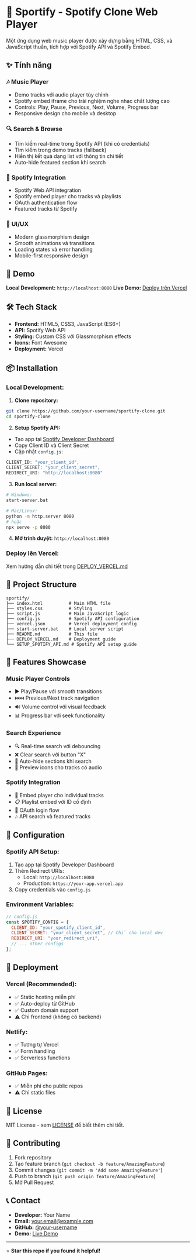 # 🎵 Sportify - Spotify Clone Web Player

Một ứng dụng web music player được xây dựng bằng HTML, CSS, và JavaScript thuần, tích hợp với Spotify API và Spotify Embed.

## ✨ Tính năng

### 🎶 **Music Player**
- Demo tracks với audio player tùy chỉnh
- Spotify embed iframe cho trải nghiệm nghe nhạc chất lượng cao
- Controls: Play, Pause, Previous, Next, Volume, Progress bar
- Responsive design cho mobile và desktop

### 🔍 **Search & Browse**
- Tìm kiếm real-time trong Spotify API (khi có credentials)
- Tìm kiếm trong demo tracks (fallback)
- Hiển thị kết quả dạng list với thông tin chi tiết
- Auto-hide featured section khi search

### 🎵 **Spotify Integration**
- Spotify Web API integration
- Spotify embed player cho tracks và playlists
- OAuth authentication flow
- Featured tracks từ Spotify

### 🎨 **UI/UX**
- Modern glassmorphism design
- Smooth animations và transitions
- Loading states và error handling
- Mobile-first responsive design

## 🚀 Demo

**Local Development:** `http://localhost:8080`
**Live Demo:** [Deploy trên Vercel](https://your-app-name.vercel.app)

## 🛠️ Tech Stack

- **Frontend:** HTML5, CSS3, JavaScript (ES6+)
- **API:** Spotify Web API
- **Styling:** Custom CSS với Glassmorphism effects
- **Icons:** Font Awesome
- **Deployment:** Vercel

## 📦 Installation

### **Local Development:**

1. **Clone repository:**
```bash
git clone https://github.com/your-username/sportify-clone.git
cd sportify-clone
```

2. **Setup Spotify API:**
- Tạo app tại [Spotify Developer Dashboard](https://developer.spotify.com/dashboard)
- Copy Client ID và Client Secret
- Cập nhật `config.js`:
```javascript
CLIENT_ID: "your_client_id",
CLIENT_SECRET: "your_client_secret",
REDIRECT_URI: "http://localhost:8080"
```

3. **Run local server:**
```bash
# Windows:
start-server.bat

# Mac/Linux:
python -m http.server 8080
# hoặc
npx serve -p 8080
```

4. **Mở trình duyệt:** `http://localhost:8080`

### **Deploy lên Vercel:**

Xem hướng dẫn chi tiết trong [DEPLOY_VERCEL.md](./DEPLOY_VERCEL.md)

## 📁 Project Structure

```
sportify/
├── index.html          # Main HTML file
├── styles.css          # Styling
├── script.js           # Main JavaScript logic
├── config.js           # Spotify API configuration
├── vercel.json         # Vercel deployment config
├── start-server.bat    # Local server script
├── README.md           # This file
├── DEPLOY_VERCEL.md    # Deployment guide
└── SETUP_SPOTIFY_API.md # Spotify API setup guide
```

## 🎯 Features Showcase

### **Music Player Controls**
- ▶️ Play/Pause với smooth transitions
- ⏮️⏭️ Previous/Next track navigation
- 🔊 Volume control với visual feedback
- 📊 Progress bar với seek functionality

### **Search Experience**
- 🔍 Real-time search với debouncing
- ❌ Clear search với button "X"
- 📱 Auto-hide sections khi search
- 🎵 Preview icons cho tracks có audio

### **Spotify Integration**
- 🎵 Embed player cho individual tracks
- 📋 Playlist embed với ID cố định
- 🔐 OAuth login flow
- 🎶 API search và featured tracks

## 🔧 Configuration

### **Spotify API Setup:**
1. Tạo app tại Spotify Developer Dashboard
2. Thêm Redirect URIs:
   - Local: `http://localhost:8080`
   - Production: `https://your-app.vercel.app`
3. Copy credentials vào `config.js`

### **Environment Variables:**
```javascript
// config.js
const SPOTIFY_CONFIG = {
  CLIENT_ID: "your_spotify_client_id",
  CLIENT_SECRET: "your_client_secret", // Chỉ cho local dev
  REDIRECT_URI: "your_redirect_uri",
  // ... other configs
};
```

## 🚀 Deployment

### **Vercel (Recommended):**
- ✅ Static hosting miễn phí
- ✅ Auto-deploy từ GitHub
- ✅ Custom domain support
- ⚠️ Chỉ frontend (không có backend)

### **Netlify:**
- ✅ Tương tự Vercel
- ✅ Form handling
- ✅ Serverless functions

### **GitHub Pages:**
- ✅ Miễn phí cho public repos
- ⚠️ Chỉ static files

## 📝 License

MIT License - xem [LICENSE](LICENSE) để biết thêm chi tiết.

## 🤝 Contributing

1. Fork repository
2. Tạo feature branch (`git checkout -b feature/AmazingFeature`)
3. Commit changes (`git commit -m 'Add some AmazingFeature'`)
4. Push to branch (`git push origin feature/AmazingFeature`)
5. Mở Pull Request

## 📞 Contact

- **Developer:** Your Name
- **Email:** your.email@example.com
- **GitHub:** [@your-username](https://github.com/your-username)
- **Demo:** [Live Demo](https://your-app-name.vercel.app)

---

⭐ **Star this repo if you found it helpful!**
